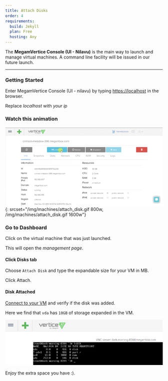 ```yaml
---
title: Attach Disks
order: 4
requirements:
  build: Jekyll
  plan: Free
  hosting: Any
---
```


The **MegamVertice Console (UI - Nilavu)** is the main way to launch and manage virtual machines. A command line facility will be issued in our future launch.

---

### Getting Started

Enter MegamVertice Console (UI - nilavu) by typing [https://localhost](https://localhost) in the browser.

Replace *localhost* with *your ip*

### Watch this animation

![Deploying Machine](/img/machines/attach_disk.gif){: srcset="/img/machines/attach_disk.gif 800w, /img/machines/attach_disk.gif 1600w"}

### Go to Dashboard

Click on the virtual machine that was just launched.

This will open the *management page*.

#### Click Disks tab

Choose `Attach Disk` and type the expandable size for your VM in MB.

Click Attach.

####  Disk Attached

[Connect to your VM](connecting) and verify if the disk was added.

Here we find that `vda` has `10GB` of storage expanded in the VM.

![Expanded VM](/img/machines/disk_attached.png)

Enjoy the extra space you have :).
